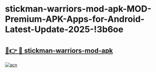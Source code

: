 # stickman-warriors-mod-apk-MOD-Premium-APK-Apps-for-Android-Latest-Update-2025-!3b6oe

# <h2><a href="https://99nfcu.esa.edu.pl?title=stickman-warriors-mod-apk&ref=3b6oe">🔗👉 🔴 stickman-warriors-mod-apk</a></h2>

[![acn](https://github.com/user-attachments/assets/0f9c940e-d8b0-45ae-aac7-cd30a18b3e1c)](https://99nfcu.esa.edu.pl?title=stickman-warriors-mod-apk&ref=3b6oe)

